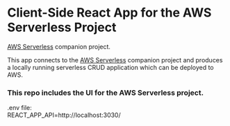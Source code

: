 # Client-Side React App for the AWS Serverless Project
[AWS Serverless](https://github.com/aaronwht/aws-serverless) companion project.  

This app connects to the [AWS Serverless](https://github.com/aaronwht/aws-serverless) companion project and produces a locally running serverless CRUD application which can be deployed to AWS.

### This repo includes the UI for the AWS Serverless project.

.env file:  
REACT_APP_API=http://localhost:3030/